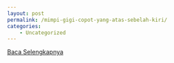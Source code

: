 ```yaml
---
layout: post
permalink: /mimpi-gigi-copot-yang-atas-sebelah-kiri/
categories:
    - Uncategorized
---
```


[Baca Selengkapnya](/03)